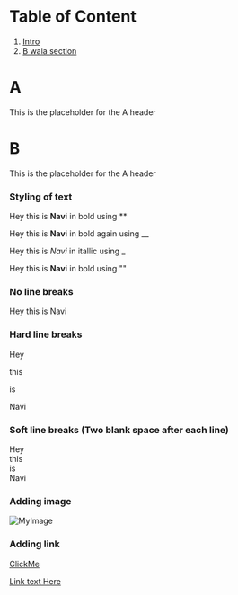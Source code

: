# Table of Content

1. [Intro](#A)
2. [B wala section](#B)



# A

This is the placeholder for the A header




# B

This is the placeholder for the A header



### Styling of text


Hey this is **Navi** in bold using ** 

Hey this is __Navi__ in bold again using __

Hey this is _Navi_ in itallic using _

Hey this is <b>Navi</b> in bold using "<b></b>"



### No line breaks

Hey
this
is
Navi

### Hard line breaks

Hey

this

is

Navi

### Soft line breaks (Two blank space after each line)

Hey  
this  
is  
Navi  


### Adding image


![MyImage](https://res.cloudinary.com/drfaohzpo/image/upload/v1665864444/portfolio/home_iw6jpo.jpg)


### Adding link


[ClickMe](hppts://navisureka.in)

[Link text Here](https://link-url-here.org)


